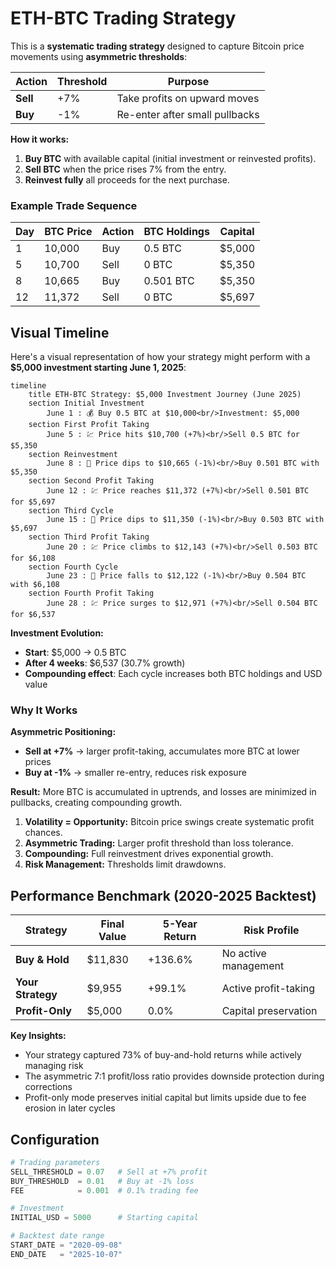 # ETH-BTC Trading Strategy

This is a **systematic trading strategy** designed to capture Bitcoin price movements using **asymmetric thresholds**:

| Action   | Threshold | Purpose                        |
| -------- | --------- | ------------------------------ |
| **Sell** | +7%       | Take profits on upward moves   |
| **Buy**  | -1%       | Re-enter after small pullbacks |

**How it works:**

1. **Buy BTC** with available capital (initial investment or reinvested profits).
2. **Sell BTC** when the price rises 7% from the entry.
3. **Reinvest fully** all proceeds for the next purchase.

### Example Trade Sequence

| Day | BTC Price | Action | BTC Holdings | Capital |
| --- | --------- | ------ | ------------ | ------- |
| 1   | 10,000    | Buy    | 0.5 BTC      | $5,000  |
| 5   | 10,700    | Sell   | 0 BTC        | $5,350  |
| 8   | 10,665    | Buy    | 0.501 BTC    | $5,350  |
| 12  | 11,372    | Sell   | 0 BTC        | $5,697  |

## Visual Timeline

Here's a visual representation of how your strategy might perform with a **$5,000 investment starting June 1, 2025**:

```mermaid
timeline
    title ETH-BTC Strategy: $5,000 Investment Journey (June 2025)
    section Initial Investment
        June 1 : 💰 Buy 0.5 BTC at $10,000<br/>Investment: $5,000
    section First Profit Taking
        June 5 : 💹 Price hits $10,700 (+7%)<br/>Sell 0.5 BTC for $5,350
    section Reinvestment
        June 8 : 🔄 Price dips to $10,665 (-1%)<br/>Buy 0.501 BTC with $5,350
    section Second Profit Taking
        June 12 : 💹 Price reaches $11,372 (+7%)<br/>Sell 0.501 BTC for $5,697
    section Third Cycle
        June 15 : 🔄 Price dips to $11,350 (-1%)<br/>Buy 0.503 BTC with $5,697
    section Third Profit Taking
        June 20 : 💹 Price climbs to $12,143 (+7%)<br/>Sell 0.503 BTC for $6,108
    section Fourth Cycle
        June 23 : 🔄 Price falls to $12,122 (-1%)<br/>Buy 0.504 BTC with $6,108
    section Fourth Profit Taking
        June 28 : 💹 Price surges to $12,971 (+7%)<br/>Sell 0.504 BTC for $6,537
```

**Investment Evolution:**
- **Start**: $5,000 → 0.5 BTC
- **After 4 weeks**: $6,537 (30.7% growth)
- **Compounding effect**: Each cycle increases both BTC holdings and USD value

### Why It Works

**Asymmetric Positioning:**

* **Sell at +7%** → larger profit-taking, accumulates more BTC at lower prices
* **Buy at -1%** → smaller re-entry, reduces risk exposure

**Result:** More BTC is accumulated in uptrends, and losses are minimized in pullbacks, creating compounding growth.

1. **Volatility = Opportunity:** Bitcoin price swings create systematic profit chances.
2. **Asymmetric Trading:** Larger profit threshold than loss tolerance.
3. **Compounding:** Full reinvestment drives exponential growth.
4. **Risk Management:** Thresholds limit drawdowns.

## Performance Benchmark (2020-2025 Backtest)

| Strategy | Final Value | 5-Year Return | Risk Profile |
|----------|-------------|---------------|--------------|
| **Buy & Hold** | $11,830 | +136.6% | No active management |
| **Your Strategy** | $9,955 | +99.1% | Active profit-taking |
| **Profit-Only** | $5,000 | 0.0% | Capital preservation |

**Key Insights:**
- Your strategy captured 73% of buy-and-hold returns while actively managing risk
- The asymmetric 7:1 profit/loss ratio provides downside protection during corrections
- Profit-only mode preserves initial capital but limits upside due to fee erosion in later cycles

## Configuration

```python
# Trading parameters
SELL_THRESHOLD = 0.07   # Sell at +7% profit
BUY_THRESHOLD  = 0.01   # Buy at -1% loss
FEE            = 0.001  # 0.1% trading fee

# Investment
INITIAL_USD = 5000      # Starting capital

# Backtest date range
START_DATE = "2020-09-08"
END_DATE   = "2025-10-07"
```